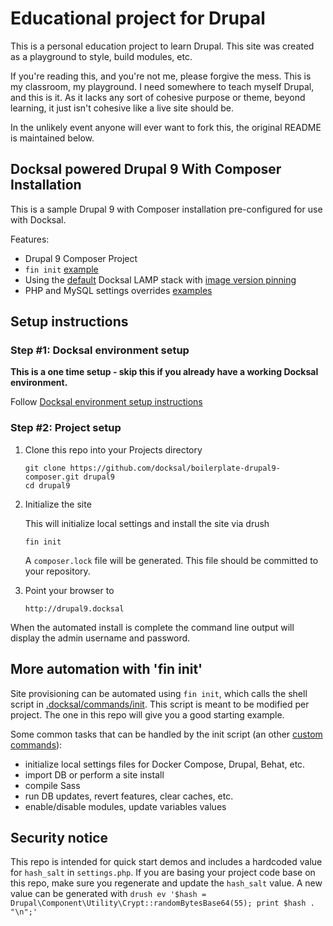 # Educational project for Drupal

This is a personal education project to learn Drupal. This site was created as
a playground to style, build modules, etc. 

If you're reading this, and you're not me, please forgive the mess. This is my 
classroom, my playground. I need somewhere to teach myself Drupal, and this is it. 
As it lacks any sort of cohesive purpose or theme, beyond learning, it just isn't
cohesive like a live site should be. 

In the unlikely event anyone will ever want to fork this, the original README 
is maintained below. 


## Docksal powered Drupal 9 With Composer Installation

This is a sample Drupal 9 with Composer installation pre-configured for use with Docksal.

Features:

- Drupal 9 Composer Project
- `fin init` [example](.docksal/commands/init)
- Using the [default](.docksal/docksal.env#L9) Docksal LAMP stack with [image version pinning](.docksal/docksal.env#L13-L15)
- PHP and MySQL settings overrides [examples](.docksal/etc)

## Setup instructions

### Step #1: Docksal environment setup

**This is a one time setup - skip this if you already have a working Docksal environment.**

Follow [Docksal environment setup instructions](https://docs.docksal.io/getting-started/setup/)

### Step #2: Project setup

1. Clone this repo into your Projects directory

    ```
    git clone https://github.com/docksal/boilerplate-drupal9-composer.git drupal9
    cd drupal9
    ```

2. Initialize the site

    This will initialize local settings and install the site via drush

    ```
    fin init
    ```
   A `composer.lock` file will be generated. This file should be committed to your repository.

3. Point your browser to

    ```
    http://drupal9.docksal
    ```

When the automated install is complete the command line output will display the admin username and password.


## More automation with 'fin init'

Site provisioning can be automated using `fin init`, which calls the shell script in [.docksal/commands/init](.docksal/commands/init).
This script is meant to be modified per project. The one in this repo will give you a good starting example.

Some common tasks that can be handled by the init script (an other [custom commands](https://docs.docksal.io/fin/custom-commands/)):

- initialize local settings files for Docker Compose, Drupal, Behat, etc.
- import DB or perform a site install
- compile Sass
- run DB updates, revert features, clear caches, etc.
- enable/disable modules, update variables values


## Security notice

This repo is intended for quick start demos and includes a hardcoded value for `hash_salt` in `settings.php`.
If you are basing your project code base on this repo, make sure you regenerate and update the `hash_salt` value.
A new value can be generated with `drush ev '$hash = Drupal\Component\Utility\Crypt::randomBytesBase64(55); print $hash . "\n";'`
